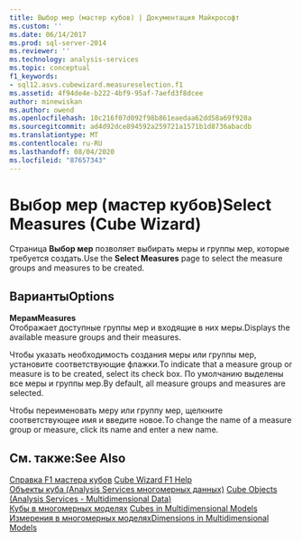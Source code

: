 ```yaml
---
title: Выбор мер (мастер кубов) | Документация Майкрософт
ms.custom: ''
ms.date: 06/14/2017
ms.prod: sql-server-2014
ms.reviewer: ''
ms.technology: analysis-services
ms.topic: conceptual
f1_keywords:
- sql12.asvs.cubewizard.measureselection.f1
ms.assetid: 4f94de4e-b222-4bf9-95af-7aefd3f8dcee
author: minewiskan
ms.author: owend
ms.openlocfilehash: 10c216f07d092f98b861eaedaa62dd58a69f920a
ms.sourcegitcommit: ad4d92dce894592a259721a1571b1d8736abacdb
ms.translationtype: MT
ms.contentlocale: ru-RU
ms.lasthandoff: 08/04/2020
ms.locfileid: "87657343"
---
```

# <a name="select-measures-cube-wizard"></a><span data-ttu-id="8d946-102">Выбор мер (мастер кубов)</span><span class="sxs-lookup"><span data-stu-id="8d946-102">Select Measures (Cube Wizard)</span></span>
  <span data-ttu-id="8d946-103">Страница **Выбор мер** позволяет выбирать меры и группы мер, которые требуется создать.</span><span class="sxs-lookup"><span data-stu-id="8d946-103">Use the **Select Measures** page to select the measure groups and measures to be created.</span></span>  
  
## <a name="options"></a><span data-ttu-id="8d946-104">Варианты</span><span class="sxs-lookup"><span data-stu-id="8d946-104">Options</span></span>  
 <span data-ttu-id="8d946-105">**Мерам**</span><span class="sxs-lookup"><span data-stu-id="8d946-105">**Measures**</span></span>  
 <span data-ttu-id="8d946-106">Отображает доступные группы мер и входящие в них меры.</span><span class="sxs-lookup"><span data-stu-id="8d946-106">Displays the available measure groups and their measures.</span></span>  
  
 <span data-ttu-id="8d946-107">Чтобы указать необходимость создания меры или группы мер, установите соответствующие флажки.</span><span class="sxs-lookup"><span data-stu-id="8d946-107">To indicate that a measure group or measure is to be created, select its check box.</span></span> <span data-ttu-id="8d946-108">По умолчанию выделены все меры и группы мер.</span><span class="sxs-lookup"><span data-stu-id="8d946-108">By default, all measure groups and measures are selected.</span></span>  
  
 <span data-ttu-id="8d946-109">Чтобы переименовать меру или группу мер, щелкните соответствующее имя и введите новое.</span><span class="sxs-lookup"><span data-stu-id="8d946-109">To change the name of a measure group or measure, click its name and enter a new name.</span></span>  
  
## <a name="see-also"></a><span data-ttu-id="8d946-110">См. также:</span><span class="sxs-lookup"><span data-stu-id="8d946-110">See Also</span></span>  
 <span data-ttu-id="8d946-111">[Справка F1 мастера кубов](cube-wizard-f1-help.md) </span><span class="sxs-lookup"><span data-stu-id="8d946-111">[Cube Wizard F1 Help](cube-wizard-f1-help.md) </span></span>  
 <span data-ttu-id="8d946-112">[Объекты куба &#40;Analysis Services многомерных данных&#41;](multidimensional-models-olap-logical-cube-objects/cube-objects-analysis-services-multidimensional-data.md) </span><span class="sxs-lookup"><span data-stu-id="8d946-112">[Cube Objects &#40;Analysis Services - Multidimensional Data&#41;](multidimensional-models-olap-logical-cube-objects/cube-objects-analysis-services-multidimensional-data.md) </span></span>  
 <span data-ttu-id="8d946-113">[Кубы в многомерных моделях](multidimensional-models/cubes-in-multidimensional-models.md) </span><span class="sxs-lookup"><span data-stu-id="8d946-113">[Cubes in Multidimensional Models](multidimensional-models/cubes-in-multidimensional-models.md) </span></span>  
 [<span data-ttu-id="8d946-114">Измерения в многомерных моделях</span><span class="sxs-lookup"><span data-stu-id="8d946-114">Dimensions in Multidimensional Models</span></span>](multidimensional-models/dimensions-in-multidimensional-models.md)  
  
  
